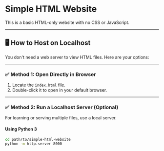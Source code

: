 # Simple HTML Website

This is a basic HTML-only website with no CSS or JavaScript.

---

## 🖥️ How to Host on Localhost

You don't need a web server to view HTML files. Here are your options:

---

### ✅ Method 1: Open Directly in Browser

1. Locate the `index.html` file.
2. Double-click it to open in your default browser.

---

### ✅ Method 2: Run a Localhost Server (Optional)

For learning or serving multiple files, use a local server.

#### Using Python 3
```bash
cd path/to/simple-html-website
python -m http.server 8000
